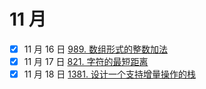 # 11 月

- [x] 11 月 16 日 [989. 数组形式的整数加法](https://leetcode-cn.com/problems/add-to-array-form-of-integer/)
- [x] 11 月 17 日 [821. 字符的最短距离](https://leetcode-cn.com/problems/shortest-distance-to-a-character)
- [x] 11 月 18 日 [1381. 设计一个支持增量操作的栈](https://leetcode-cn.com/problems/design-a-stack-with-increment-operation/)
